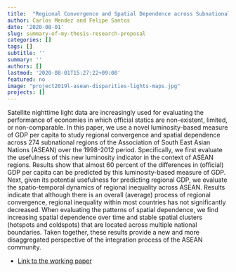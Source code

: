 ```yaml
---
title:  "Regional Convergence and Spatial Dependence across Subnational Regions of ASEAN: Evidence from Satellite Nighttime Light Data"
author: Carlos Mendez and Felipe Santos
date: '2020-08-01'
slug: summary-of-my-thesis-research-proposal
categories: []
tags: []
subtitle: ''
summary: ''
authors: []
lastmod: '2020-08-01T15:27:22+09:00'
featured: no
image: "project2019l-asean-disparities-lights-maps.jpg"
projects: []
---
```



Satellite nighttime light data are increasingly used for evaluating the performance of economies in which official statics are non-existent, limited, or non-comparable. In this paper, we use a novel luminosity-based measure of GDP per capita to study regional convergence and spatial dependence across 274 subnational regions of the Association of South East Asian Nations (ASEAN) over the 1998-2012 period. Specifically, we first evaluate the usefulness of this new luminosity indicator in the context of ASEAN regions. Results show that almost 60 percent of the differences in (official) GDP per capita can be predicted by this luminosity-based measure of GDP. Next, given its potential usefulness for predicting regional GDP, we evaluate the spatio-temporal dynamics of regional inequality across ASEAN. Results indicate that although there is an overall (average) process of regional convergence, regional inequality within most countries has not significantly decreased. When evaluating the patterns of spatial dependence, we find increasing spatial dependence over time and stable spatial clusters (hotspots and coldspots) that are located across multiple national boundaries. Taken together, these results provide a new and more disaggregated perspective of the integration process of the ASEAN community.


- [Link to the working paper](https://carlos-mendez.rbind.io/pdf/manuscript-project2019L.pdf)
